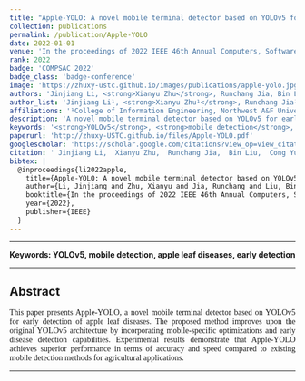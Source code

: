 ```yaml
---
title: "Apple-YOLO: A novel mobile terminal detector based on YOLOv5 for early apple leaf diseases"
collection: publications
permalink: /publication/Apple-YOLO
date: 2022-01-01
venue: 'In the proceedings of 2022 IEEE 46th Annual Computers, Software, and Applications Conference (COMPSAC)'
rank: 2022
badge: 'COMPSAC 2022'
badge_class: 'badge-conference'
image: 'https://zhuxy-ustc.github.io/images/publications/apple-yolo.jpg'
authors: 'Jinjiang Li, <strong>Xianyu Zhu</strong>, Runchang Jia, Bin Liu, Cong Yu'
author_list: 'Jinjiang Li¹, <strong>Xianyu Zhu¹</strong>, Runchang Jia¹, Bin Liu¹, Cong Yu¹'
affiliations: '¹College of Information Engineering, Northwest A&F University, Yangling, China'
description: 'A novel mobile terminal detector based on YOLOv5 for early detection of apple leaf diseases with improved accuracy and speed.'
keywords: '<strong>YOLOv5</strong>, <strong>mobile detection</strong>, <strong>apple leaf diseases</strong>, <strong>early detection</strong>'
paperurl: 'http://zhuxy-USTC.github.io/files/Apple-YOLO.pdf'
googlescholar: 'https://scholar.google.com/citations?view_op=view_citation&hl=en&user=DHVjR2oAAAAJ&citation_for_view=DHVjR2oAAAAJ:u5HHmVD_uO8C'
citation: ' Jinjiang Li,  Xianyu Zhu,  Runchang Jia,  Bin Liu,  Cong Yu, &quot;Apple-YOLO: A novel mobile terminal detector based on YOLOv5 for early apple leaf diseases.&quot; In the proceedings of 2022 IEEE 46th Annual Computers, Software, and Applications Conference (COMPSAC), 2022.'
bibtex: |
  @inproceedings{li2022apple,
    title={Apple-YOLO: A novel mobile terminal detector based on YOLOv5 for early apple leaf diseases},
    author={Li, Jinjiang and Zhu, Xianyu and Jia, Runchang and Liu, Bin and Yu, Cong},
    booktitle={In the proceedings of 2022 IEEE 46th Annual Computers, Software, and Applications Conference (COMPSAC)},
    year={2022},
    publisher={IEEE}
  }
---
```



--------

**Keywords: YOLOv5, mobile detection, apple leaf diseases, early detection**


--------

## Abstract
<div style="font-family: 'Times New Roman', Times, serif;">
<p style="text-align: justify;">
This paper presents Apple-YOLO, a novel mobile terminal detector based on YOLOv5 for early detection of apple leaf diseases. The proposed method improves upon the original YOLOv5 architecture by incorporating mobile-specific optimizations and early disease detection capabilities. Experimental results demonstrate that Apple-YOLO achieves superior performance in terms of accuracy and speed compared to existing mobile detection methods for agricultural applications.
</p>
</div>


--------
